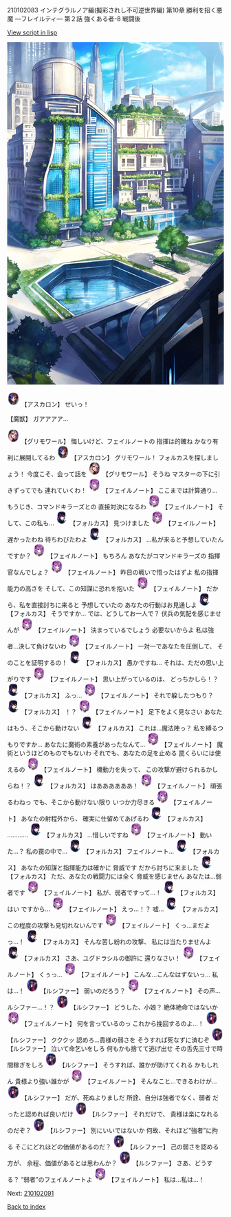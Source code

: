 210102083 インテグラルノア編(擬彩されし不可逆世界編) 第10章 勝利を招く悪魔 ―フレイルティ― 第２話 強くある者-8 戦闘後

[View script in lisp](../scripts/210102083.txt)

![in_city.png](../images/backgrounds/in_city.png)

<img src="../images/units/5102311.png" alt="5102311.png" height="34"/>
【アスカロン】
せいっ！

【魔獣】
ガアアアア…

<img src="../images/units/5501711.png" alt="5501711.png" height="34"/>
【グリモワール】
悔しいけど、フェイルノートの
指揮は的確ね
かなり有利に展開してるわ

<img src="../images/units/5102311.png" alt="5102311.png" height="34"/>
【アスカロン】
グリモワール！
フォルカスを探しましょう！
今度こそ、会って話を

<img src="../images/units/5501711.png" alt="5501711.png" height="34"/>
【グリモワール】
そうね
マスターの下に引きずってでも
連れていくわ！

<img src="../images/units/5401911.png" alt="5401911.png" height="34"/>
【フェイルノート】
ここまでは計算通り…
もうじき、コマンドキラーズとの
直接対決になるわ

<img src="../images/units/5401911.png" alt="5401911.png" height="34"/>
【フェイルノート】
そして、この私も…

<img src="../images/units/5301811.png" alt="5301811.png" height="34"/>
【フォルカス】
見つけました

<img src="../images/units/5401911.png" alt="5401911.png" height="34"/>
【フェイルノート】
遅かったわね
待ちわびたわよ

<img src="../images/units/5301811.png" alt="5301811.png" height="34"/>
【フォルカス】
…私が来ると予想していたんですか？

<img src="../images/units/5401911.png" alt="5401911.png" height="34"/>
【フェイルノート】
もちろん
あなたがコマンドキラーズの
指揮官なんでしょ？

<img src="../images/units/5401911.png" alt="5401911.png" height="34"/>
【フェイルノート】
昨日の戦いで悟ったはずよ
私の指揮能力の高さを
そして、この知謀に恐れを抱いた

<img src="../images/units/5401911.png" alt="5401911.png" height="34"/>
【フェイルノート】
だから、私を直接討ちに来ると
予想していたの
あなたの行動はお見通しよ

<img src="../images/units/5301811.png" alt="5301811.png" height="34"/>
【フォルカス】
そうですか…
では、どうしてお一人で？
伏兵の気配を感じませんが

<img src="../images/units/5401911.png" alt="5401911.png" height="34"/>
【フェイルノート】
決まっているでしょう
必要ないからよ
私は強者…決して負けないわ

<img src="../images/units/5401911.png" alt="5401911.png" height="34"/>
【フェイルノート】
一対一であなたを圧倒して、
そのことを証明するの！

<img src="../images/units/5301811.png" alt="5301811.png" height="34"/>
【フォルカス】
愚かですね…
それは、ただの思い上がりです

<img src="../images/units/5401911.png" alt="5401911.png" height="34"/>
【フェイルノート】
思い上がっているのは、
どっちかしら！？

<img src="../images/units/5301811.png" alt="5301811.png" height="34"/>
【フォルカス】
ふっ…

<img src="../images/units/5401911.png" alt="5401911.png" height="34"/>
【フェイルノート】
それで躱したつもり？

<img src="../images/units/5301811.png" alt="5301811.png" height="34"/>
【フォルカス】
！？

<img src="../images/units/5401911.png" alt="5401911.png" height="34"/>
【フェイルノート】
足下をよく見なさい
あなたはもう、そこから動けない

<img src="../images/units/5301811.png" alt="5301811.png" height="34"/>
【フォルカス】
これは…魔法陣っ？
私を縛るつもりですか…
あなたに魔術の素養があったなんて…

<img src="../images/units/5401911.png" alt="5401911.png" height="34"/>
【フェイルノート】
魔術というほどのものでもないわ
それでも、あなたの足を止める
罠くらいには使えるの

<img src="../images/units/5401911.png" alt="5401911.png" height="34"/>
【フェイルノート】
機動力を失って、
この攻撃が避けられるかしらね！？

<img src="../images/units/5301811.png" alt="5301811.png" height="34"/>
【フォルカス】
はああああああ！

<img src="../images/units/5401911.png" alt="5401911.png" height="34"/>
【フェイルノート】
頑張るわねっ
でも、そこから動けない限り
いつか力尽きる

<img src="../images/units/5401911.png" alt="5401911.png" height="34"/>
【フェイルノート】
あなたの射程外から、
確実に仕留めてあげるわ

<img src="../images/units/5301811.png" alt="5301811.png" height="34"/>
【フォルカス】
…………

<img src="../images/units/5301811.png" alt="5301811.png" height="34"/>
【フォルカス】
…惜しいですね

<img src="../images/units/5401911.png" alt="5401911.png" height="34"/>
【フェイルノート】
動いた…？
私の罠の中で…

<img src="../images/units/5301811.png" alt="5301811.png" height="34"/>
【フォルカス】
フェイルノート…

<img src="../images/units/5301811.png" alt="5301811.png" height="34"/>
【フォルカス】
あなたの知謀と指揮能力は確かに
脅威です
だから討ちに来ました

<img src="../images/units/5301811.png" alt="5301811.png" height="34"/>
【フォルカス】
ただ、あなたの戦闘力には全く
脅威を感じません
あなたは…弱者です

<img src="../images/units/5401911.png" alt="5401911.png" height="34"/>
【フェイルノート】
私が、弱者ですって…！

<img src="../images/units/5301811.png" alt="5301811.png" height="34"/>
【フォルカス】
はい
ですから…

<img src="../images/units/5401911.png" alt="5401911.png" height="34"/>
【フェイルノート】
えっ…！？
嘘…

<img src="../images/units/5301811.png" alt="5301811.png" height="34"/>
【フォルカス】
この程度の攻撃も見切れないんです

<img src="../images/units/5401911.png" alt="5401911.png" height="34"/>
【フェイルノート】
くっ…まだよっ…！

<img src="../images/units/5301811.png" alt="5301811.png" height="34"/>
【フォルカス】
そんな苦し紛れの攻撃、
私には当たりませんよ

<img src="../images/units/5301811.png" alt="5301811.png" height="34"/>
【フォルカス】
さあ、ユグドラシルの御許に
還りなさい！

<img src="../images/units/5401911.png" alt="5401911.png" height="34"/>
【フェイルノート】
くぅっ…

<img src="../images/units/5401911.png" alt="5401911.png" height="34"/>
【フェイルノート】
こんな…こんなはずないっ…
私は…！

<img src="../images/units/3820008.png" alt="3820008.png" height="34"/>
【ルシファー】
弱いのだろう？

<img src="../images/units/5401911.png" alt="5401911.png" height="34"/>
【フェイルノート】
その声…ルシファー…！？

<img src="../images/units/3820008.png" alt="3820008.png" height="34"/>
【ルシファー】
どうした、小娘？
絶体絶命ではないか

<img src="../images/units/5401911.png" alt="5401911.png" height="34"/>
【フェイルノート】
何を言っているのっ
これから挽回するのよ…！

<img src="../images/units/3820008.png" alt="3820008.png" height="34"/>
【ルシファー】
クククッ
認めろ…貴様の弱さを
そうすれば死なずに済むぞ

<img src="../images/units/3820008.png" alt="3820008.png" height="34"/>
【ルシファー】
泣いて命乞いをしろ
何もかも捨てて逃げ出せ
その舌先三寸で時間稼ぎをしろ

<img src="../images/units/3820008.png" alt="3820008.png" height="34"/>
【ルシファー】
そうすれば、誰かが助けてくれる
かもしれん
貴様より強い誰かが

<img src="../images/units/5401911.png" alt="5401911.png" height="34"/>
【フェイルノート】
そんなこと…できるわけが…

<img src="../images/units/3820008.png" alt="3820008.png" height="34"/>
【ルシファー】
だが、死ぬよりましだ
所詮、自分は強者でなく、弱者
だったと認めれば良いだけ

<img src="../images/units/3820008.png" alt="3820008.png" height="34"/>
【ルシファー】
それだけで、
貴様は楽になれるのだぞ？

<img src="../images/units/3820008.png" alt="3820008.png" height="34"/>
【ルシファー】
別にいいではないか
何故、それほど“強者”に拘る
そこにどれほどの価値があるのだ？

<img src="../images/units/3820008.png" alt="3820008.png" height="34"/>
【ルシファー】
己の弱さを認める方が、
余程、価値があるとは思わんか？

<img src="../images/units/3820008.png" alt="3820008.png" height="34"/>
【ルシファー】
さあ、どうする？
“弱者”のフェイルノートよ

<img src="../images/units/5401911.png" alt="5401911.png" height="34"/>
【フェイルノート】
私は…私は…！

Next: [210102091](210102091.md)

[Back to index](index.md)
